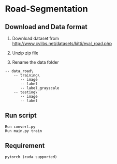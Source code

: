 # Road-Segmentation

## Download and Data format
1. Download dataset from http://www.cvlibs.net/datasets/kitti/eval_road.php

2. Unzip zip file

3. Rename the data folder 
```
-- data_road\ 
    -- training\
       -- image
       -- label
       -- label_grayscale
    -- testing\
       -- image
       -- label

```
## Run script

```
Run convert.py
Run main.py train 
```

## Requirement

```
pytorch (cuda supported)

```
